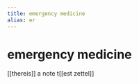 ```yaml
---
title: emergency medicine
alias: er
---
```

# emergency medicine
[[thereis]] a note
t[[est zettel]]
